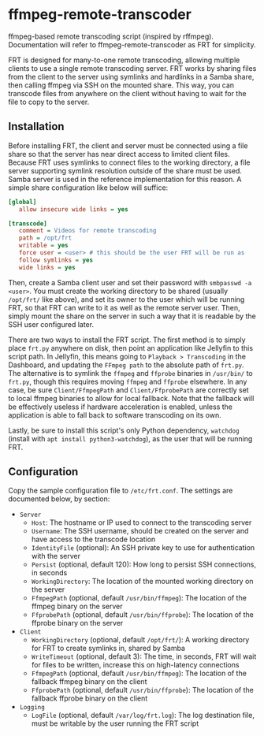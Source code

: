 # ffmpeg-remote-transcoder

ffmpeg-based remote transcoding script (inspired by rffmpeg). Documentation will refer to ffmpeg-remote-transcoder as FRT for simplicity.

FRT is designed for many-to-one remote transcoding, allowing multiple clients to use a single remote transcoding server. FRT works by sharing files from the client to the server using symlinks and hardlinks in a Samba share, then calling ffmpeg via SSH on the mounted share. This way, you can transcode files from anywhere on the client without having to wait for the file to copy to the server.

## Installation

Before installing FRT, the client and server must be connected using a file share so that the server has near direct access to limited client files. Because FRT uses symlinks to connect files to the working directory, a file server supporting symlink resolution outside of the share must be used. Samba server is used in the reference implementation for this reason. A simple share configuration like below will suffice:

```ini
[global]
   allow insecure wide links = yes

[transcode]
   comment = Videos for remote transcoding
   path = /opt/frt
   writable = yes
   force user = <user> # this should be the user FRT will be run as
   follow symlinks = yes
   wide links = yes
```

Then, create a Samba client user and set their password with `smbpasswd -a <user>`. You must create the working directory to be shared (usually `/opt/frt/` like above), and set its owner to the user which will be running FRT, so that FRT can write to it as well as the remote server user. Then, simply mount the share on the server in such a way that it is readable by the SSH user configured later.

There are two ways to install the FRT script. The first method is to simply place `frt.py` anywhere on disk, then point an application like Jellyfin to this script path. In Jellyfin, this means going to `Playback > Transcoding` in the Dashboard, and updating the `FFmpeg path` to the absolute path of `frt.py`. The alternative is to symlink the `ffmpeg` and `ffprobe` binaries in `/usr/bin/` to `frt.py`, though this requires moving `ffmpeg` and `ffprobe` elsewhere. In any case, be sure `Client/FfmpegPath` and `Client/FfprobePath` are correctly set to local ffmpeg binaries to allow for local fallback. Note that the fallback will be effectively useless if hardware acceleration is enabled, unless the application is able to fall back to software transcoding on its own.

Lastly, be sure to install this script's only Python dependency, `watchdog` (install with `apt install python3-watchdog`), as the user that will be running FRT.

## Configuration

Copy the sample configuration file to `/etc/frt.conf`. The settings are documented below, by section:

* `Server`
    * `Host`: The hostname or IP used to connect to the transcoding server
    * `Username`: The SSH username, should be created on the server and have access to the transcode location
    * `IdentityFile` (optional): An SSH private key to use for authentication with the server
    * `Persist` (optional, default 120): How long to persist SSH connections, in seconds
    * `WorkingDirectory`: The location of the mounted working directory on the server
    * `FfmpegPath` (optional, default `/usr/bin/ffmpeg`): The location of the ffmpeg binary on the server
    * `FfprobePath` (optional, default `/usr/bin/ffprobe`): The location of the ffprobe binary on the server
* `Client`
    * `WorkingDirectory` (optional, default `/opt/frt/`): A working directory for FRT to create symlinks in, shared by Samba
    * `WriteTimeout` (optional, default 3): The time, in seconds, FRT will wait for files to be written, increase this on high-latency connections
    * `FfmpegPath` (optional, default `/usr/bin/ffmpeg`): The location of the fallback ffmpeg binary on the client
    * `FfprobePath` (optional, default `/usr/bin/ffprobe`): The location of the fallback ffprobe binary on the client
* `Logging`
    * `LogFile` (optional, default `/var/log/frt.log`): The log destination file, must be writable by the user running the FRT script